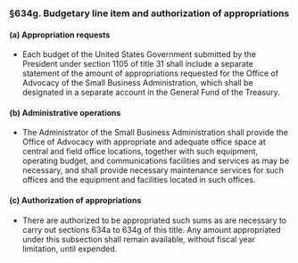 ### §634g. Budgetary line item and authorization of appropriations
#### (a) Appropriation requests
* Each budget of the United States Government submitted by the President under section 1105 of title 31 shall include a separate statement of the amount of appropriations requested for the Office of Advocacy of the Small Business Administration, which shall be designated in a separate account in the General Fund of the Treasury.

#### (b) Administrative operations
* The Administrator of the Small Business Administration shall provide the Office of Advocacy with appropriate and adequate office space at central and field office locations, together with such equipment, operating budget, and communications facilities and services as may be necessary, and shall provide necessary maintenance services for such offices and the equipment and facilities located in such offices.

#### (c) Authorization of appropriations
* There are authorized to be appropriated such sums as are necessary to carry out sections 634a to 634g of this title. Any amount appropriated under this subsection shall remain available, without fiscal year limitation, until expended.